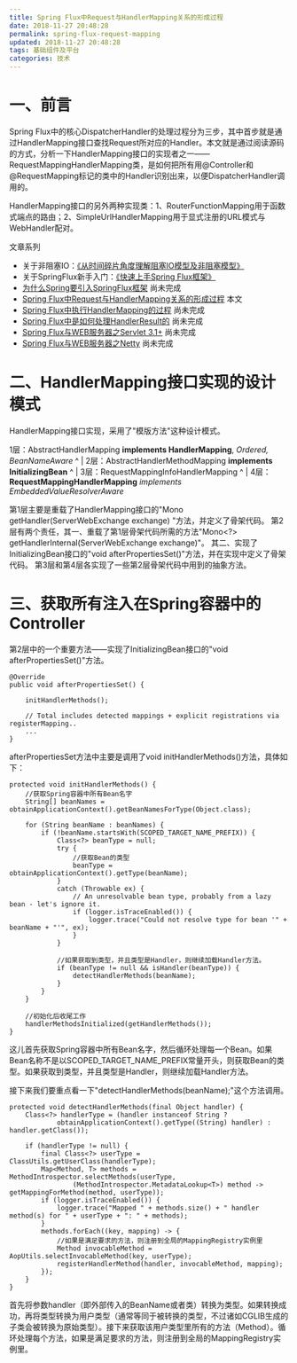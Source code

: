 ```yaml
---
title: Spring Flux中Request与HandlerMapping关系的形成过程
date: 2018-11-27 20:48:28
permalink: spring-flux-request-mapping
updated: 2018-11-27 20:48:28
tags: 基础组件及平台
categories: 技术
---
```


# 一、前言

Spring Flux中的核心DispatcherHandler的处理过程分为三步，其中首步就是通过HandlerMapping接口查找Request所对应的Handler。本文就是通过阅读源码的方式，分析一下HandlerMapping接口的实现者之一——RequestMappingHandlerMapping类，是如何把所有用@Controller和@RequestMapping标记的类中的Handler识别出来，以便DispatcherHandler调用的。

HandlerMapping接口的另外两种实现类：1、RouterFunctionMapping用于函数式端点的路由；2、SimpleUrlHandlerMapping用于显式注册的URL模式与WebHandler配对。

文章系列
- 关于非阻塞IO：[《从时间碎片角度理解阻塞IO模型及非阻塞模型》](https://segmentfault.com/a/1190000017000841)
- 关于SpringFlux新手入门：[《快速上手Spring Flux框架》](https://segmentfault.com/a/1190000017150640) 
- [为什么Spring要引入SpringFlux框架](#) 尚未完成
- [Spring Flux中Request与HandlerMapping关系的形成过程](#) 本文
- [Spring Flux中执行HandlerMapping的过程](#) 尚未完成
- [Spring Flux中是如何处理HandlerResult的](#) 尚未完成
- [Spring Flux与WEB服务器之Servlet 3.1+](#) 尚未完成
- [Spring Flux与WEB服务器之Netty](#) 尚未完成

<!-- more -->

# 二、HandlerMapping接口实现的设计模式

HandlerMapping接口实现，采用了"模版方法"这种设计模式。

1层：AbstractHandlerMapping **implements HandlerMapping**, *Ordered, BeanNameAware*
      ^
      |
2层：AbstractHandlerMethodMapping **implements InitializingBean**
      ^
      |
3层：RequestMappingInfoHandlerMapping
      ^
      |
4层：**RequestMappingHandlerMapping** *implements EmbeddedValueResolverAware*

第1层主要是重载了HandlerMapping接口的"Mono<Object> getHandler(ServerWebExchange exchange) "方法，并定义了骨架代码。
第2层有两个责任，其一、重载了第1层骨架代码所需的方法"Mono<?> getHandlerInternal(ServerWebExchange exchange)"。
    其二、实现了InitializingBean接口的"void afterPropertiesSet()"方法，并在实现中定义了骨架代码。
第3层和第4层各实现了一些第2层骨架代码中用到的抽象方法。

# 三、获取所有注入在Spring容器中的Controller
第2层中的一个重要方法——实现了InitializingBean接口的"void afterPropertiesSet()"方法。
```
@Override
public void afterPropertiesSet() {

    initHandlerMethods();
    
    // Total includes detected mappings + explicit registrations via registerMapping..
    ...
}
```
afterPropertiesSet方法中主要是调用了void initHandlerMethods()方法，具体如下：

```
protected void initHandlerMethods() {
    //获取Spring容器中所有Bean名字
    String[] beanNames = obtainApplicationContext().getBeanNamesForType(Object.class);

    for (String beanName : beanNames) {
        if (!beanName.startsWith(SCOPED_TARGET_NAME_PREFIX)) {
            Class<?> beanType = null;
            try {
                //获取Bean的类型
                beanType = obtainApplicationContext().getType(beanName);
            }
            catch (Throwable ex) {
                // An unresolvable bean type, probably from a lazy bean - let's ignore it.
                if (logger.isTraceEnabled()) {
                    logger.trace("Could not resolve type for bean '" + beanName + "'", ex);
                }
            }
            
            //如果获取到类型，并且类型是Handler，则继续加载Handler方法。
            if (beanType != null && isHandler(beanType)) {
                detectHandlerMethods(beanName);
            }
        }
    }
    
    //初始化后收尾工作
    handlerMethodsInitialized(getHandlerMethods());
}
```

这儿首先获取Spring容器中所有Bean名字，然后循环处理每一个Bean。如果Bean名称不是以SCOPED_TARGET_NAME_PREFIX常量开头，则获取Bean的类型。如果获取到类型，并且类型是Handler，则继续加载Handler方法。

接下来我们要重点看一下"detectHandlerMethods(beanName);"这个方法调用。

```
protected void detectHandlerMethods(final Object handler) {
    Class<?> handlerType = (handler instanceof String ?
            obtainApplicationContext().getType((String) handler) : handler.getClass());

    if (handlerType != null) {
        final Class<?> userType = ClassUtils.getUserClass(handlerType);
        Map<Method, T> methods = MethodIntrospector.selectMethods(userType,
                (MethodIntrospector.MetadataLookup<T>) method -> getMappingForMethod(method, userType));
        if (logger.isTraceEnabled()) {
            logger.trace("Mapped " + methods.size() + " handler method(s) for " + userType + ": " + methods);
        }
        methods.forEach((key, mapping) -> {
            //如果是满足要求的方法，则注册到全局的MappingRegistry实例里
            Method invocableMethod = AopUtils.selectInvocableMethod(key, userType);
            registerHandlerMethod(handler, invocableMethod, mapping);
        });
    }
}
```
首先将参数handler（即外部传入的BeanName或者类）转换为类型。如果转换成功，再将类型转换为用户类型（通常等同于被转换的类型，不过诸如CGLIB生成的子类会被转换为原始类型）。接下来获取该用户类型里所有的方法（Method）。循环处理每个方法，如果是满足要求的方法，则注册到全局的MappingRegistry实例里。